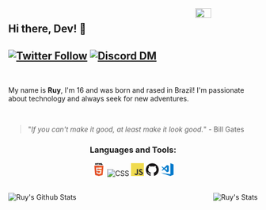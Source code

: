 <a href="https://gifer.com/en/Dtf">
  <img align="right" src="https://d1j8pt39hxlh3d.cloudfront.net/uploads/see_no_evil_monkey_256_1.gif" width=25% height=20% />
</a>

## Hi there, Dev! 👋 

[![Twitter Follow](https://img.shields.io/twitter/follow/ruyymon?color=1DA1F2&logo=twitter&style=for-the-badge)](https://twitter.com/intent/follow?original_referer=https%3A%2F%2Fgithub.com%2Fruyymon&screen_name=ruyymon)
[![Discord DM](https://img.shields.io/badge/Discord-Ruyy%238136-7289DA?logo=Discord&style=for-the-badge)](https://discordapp.com/users/405734752143015937/)
---

<br>

<p>
  My name is <strong>Ruy</strong>, I'm 16 and was born and rased in Brazil! I'm passionate about technology and always seek for new adventures. 
</p>
<br>

> "*If you can't make it good, at least make it look good.*" - Bill Gates



<h3 align="center">Languages and Tools:</h3>
<p align="center">
<img alt="HTML" width="26px" src="https://raw.githubusercontent.com/github/explore/80688e429a7d4ef2fca1e82350fe8e3517d3494d/topics/html/html.png" />
<img alt="CSS" width="26px" src="https://i.pinimg.com/originals/a3/2f/83/a32f83aa2c675058e4a05a0fd4da05eb.png" />
<img alt="JavaScript" width="26px" src="https://raw.githubusercontent.com/github/explore/80688e429a7d4ef2fca1e82350fe8e3517d3494d/topics/javascript/javascript.png" />
<img alt="GitHub" width="26px" src="https://raw.githubusercontent.com/github/explore/78df643247d429f6cc873026c0622819ad797942/topics/github/github.png" />
<img alt="Visual Studio Code" width="26px" src="https://raw.githubusercontent.com/github/explore/80688e429a7d4ef2fca1e82350fe8e3517d3494d/topics/visual-studio-code/visual-studio-code.png" />
</p>

<br>

<img align="left" alt="Ruy's Github Stats" src="https://github-readme-stats.vercel.app/api?username=ruymon&theme=vue&show_icons=true&hide_border=true" />
<img align="right" alt="Ruy's Stats" src="https://github-readme-stats.vercel.app/api/top-langs/?username=ruymon&layout=compact&theme=vue&show_icons=true&hide_border=true" />


